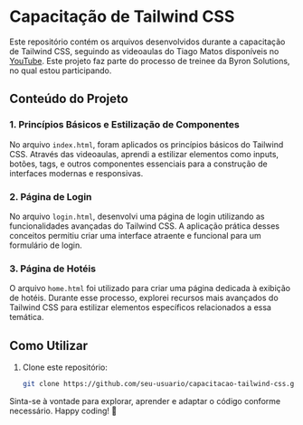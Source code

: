 # Capacitação de Tailwind CSS

Este repositório contém os arquivos desenvolvidos durante a capacitação de Tailwind CSS, seguindo as videoaulas do Tiago Matos disponíveis no [YouTube](https://youtu.be/1eLaBow7Zbo?si=RBQrHllGZc8IIKt2). Este projeto faz parte do processo de treinee da Byron Solutions, no qual estou participando.

## Conteúdo do Projeto

### 1. Princípios Básicos e Estilização de Componentes

No arquivo `index.html`, foram aplicados os princípios básicos do Tailwind CSS. Através das videoaulas, aprendi a estilizar elementos como inputs, botões, tags, e outros componentes essenciais para a construção de interfaces modernas e responsivas.

### 2. Página de Login

No arquivo `login.html`, desenvolvi uma página de login utilizando as funcionalidades avançadas do Tailwind CSS. A aplicação prática desses conceitos permitiu criar uma interface atraente e funcional para um formulário de login.

### 3. Página de Hotéis

O arquivo `home.html` foi utilizado para criar uma página dedicada à exibição de hotéis. Durante esse processo, explorei recursos mais avançados do Tailwind CSS para estilizar elementos específicos relacionados a essa temática.

## Como Utilizar

1. Clone este repositório:

   ```bash
   git clone https://github.com/seu-usuario/capacitacao-tailwind-css.git


Sinta-se à vontade para explorar, aprender e adaptar o código conforme necessário. Happy coding! 🚀
